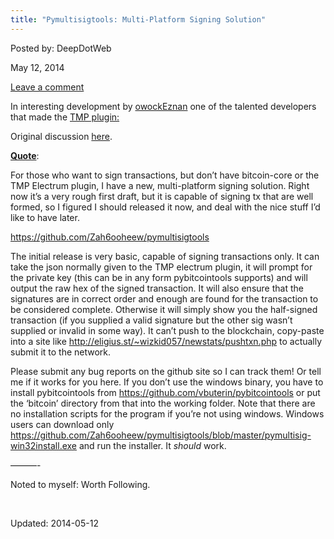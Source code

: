 ```yaml
---
title: "Pymultisigtools: Multi-Platform Signing Solution"
---
```


Posted by: DeepDotWeb

<span>May 12, 2014</span>

<a href="/2014/05/12/pymultisigtools-multi-platform-signing-solution/#respond">Leave a comment</a></span>
</p>
<div class="usertext-body may-blank-within">
<div class="md">
<p>In interesting development by <a class="author may-blank id-t2_e8ae2" href="http://www.reddit.com/user/owockEznan">owockEznan</a> one of the talented developers that made the <a href="/2013/12/30/full-guide-how-to-access-i2p-sites-use-themarketplace-i2p/">TMP plugin:</a></p>
<p>Original discussion <a href="http://www.reddit.com/r/DarkNetMarkets/comments/25caoq/introducing_pymultisigtools/">here</a>.</p>
<p><span style="text-decoration: underline;"><strong>Quote</strong></span>:</p>
<p>For those who want to sign transactions, but don&#8217;t have bitcoin-core or the TMP Electrum plugin, I have a new, multi-platform signing solution. Right now it&#8217;s a very rough first draft, but it is capable of signing tx that are well formed, so I figured I should released it now, and deal with the nice stuff I&#8217;d like to have later.</p>
<p><a href="https://github.com/Zah6ooheew/pymultisigtools">https://github.com/Zah6ooheew/pymultisigtools</a></p>
<p>The initial release is very basic, capable of signing transactions only. It can take the json normally given to the TMP electrum plugin, it will prompt for the private key (this can be in any form pybitcointools supports) and will output the raw hex of the signed transaction. It will also ensure that the signatures are in correct order and enough are found for the transaction to be considered complete. Otherwise it will simply show you the half-signed transaction (if you supplied a valid signature but the other sig wasn&#8217;t supplied or invalid in some way). It can&#8217;t push to the blockchain, copy-paste into a site like <a href="http://eligius.st/%7Ewizkid057/newstats/pushtxn.php">http://eligius.st/~wizkid057/newstats/pushtxn.php</a> to actually submit it to the network.</p>
<p>Please submit any bug reports on the github site so I can track them! Or tell me if it works for you here. If you don&#8217;t use the windows binary, you have to install pybitcointools from <a href="https://github.com/vbuterin/pybitcointools">https://github.com/vbuterin/pybitcointools</a> or put the &#8216;bitcoin&#8217; directory from that into the working folder. Note that there are no installation scripts for the program if you&#8217;re not using windows. Windows users can download only <a href="https://github.com/Zah6ooheew/pymultisigtools/blob/master/pymultisig-win32install.exe">https://github.com/Zah6ooheew/pymultisigtools/blob/master/pymultisig-win32install.exe</a> and run the installer. It <em>should</em> work.</p>
<p>&#8212;&#8212;&#8212;-</p>
<p>Noted to myself: Worth Following.</p>
<p>&nbsp;</p>
</div>
</div>

Updated: 2014-05-12
    
